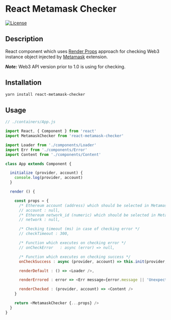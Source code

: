 # React Metamask Checker

[![License](https://img.shields.io/badge/License-MIT-000000.svg)](https://opensource.org/licenses/MIT)

## Description

React component which uses [Render Props](https://reactjs.org/docs/render-props.html) approach for checking Web3 instance object injected by [Metamask](https://metamask.io/) extension.

***Note:*** Web3 API version prior to 1.0 is using for checking.

## Installation

```bash
yarn install react-metamask-checker
```

[//]: # ("## Test")
[//]: # ("")
[//]: # ("```bash")
[//]: # ("# Coming soon...")
[//]: # ("```")

## Usage

```javascript
// ./containers/App.js

import React, { Component } from 'react'
import MetamaskChecker from 'react-metamask-checker'

import Loader from './components/Loader'
import Err from './components/Error'
import Content from './components/Content'

class App extends Component {

  initialize (provider, account) {
    console.log(provider, account)
  }

  render () {

    const props = {
      /* Ethereum account (address) which should be selected in Metamask */
      // account : null,
      /* Ethereum network_id (numeric) which should be selected in Metamask */
      // network : null,

      /* Checking timeout (ms) in case of checking error */
      // checkTimeout : 300,

      /* Function which executes on checking error */
      // onCheckError   : async (error) => null,

      /* Function which executes on checking success */
      onCheckSuccess : async (provider, account) => this.init(provider, account),

      renderDefault : () => <Loader />,

      renderErrored : error => <Err message={error.message || 'Unexpected error'} />,

      renderChecked : (provider, account) => <Content />
    }

    return <MetamaskChecker {...props} />
  }
}
```
